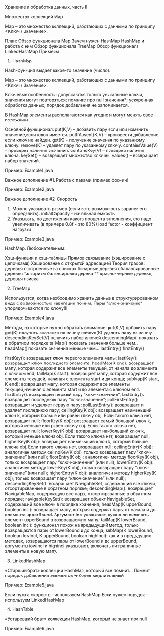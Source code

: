 Хранение и обработка данных, чаcть II

Множество коллекций Map

Map – это множество коллекций, работающих с данными по принципу <Ключ / Значение>.

План:
Обзор функционала Map
Зачем нужен HashMap
HashMap и работа с ним
Обзор функционала TreeMap
Обзор функционала LinkedHashMap 
Примеры

1. HashMap

Hash-функция выдает какое-то значение (число).

Map – это множество коллекций, работающих с данными по принципу <Ключ / Значение>.

Ключевые особенности: 
допускаются только уникальные ключи, значения 
могут повторяться;
помните про null значения*;
ускоренная обработка данных;
порядок добавления не запоминается.

В HashMap элементы располагаются как угодно и могут менять свое положение.

Основной функционал:
put(K,V) – добавить пару если или изменить значение,если ключ имеется.
putIfAbsent(K,V) – произвести добавление если ключ не найден.
get(K) - получение значения по указанному ключу.
remove(K) – удаляет пару по указанному ключу.
containsValue(V) – проверка наличия значения.
containsKey(V) – проверка наличия ключа.
keySet() – возвращает множество ключей.
values() – возвращает набор значений.

Пример: Example1.java

Важное дополнение #1. Работа с парами (пример фор-ич)

Пример: Example2.java

Важное дополнение #2. Скорость
1. Можно указывать размер (если есть возможность заранее его определить). initialCapacity - начальная емкость
2. Указывать, по достижении какого процента заполнения, его надо увеличивать (в примере 0.8f - это 80%) load factor - коэффициент нагрузки

Пример: Example3.java

HashMap. Любознательным:

Хэш-функции и хэш-таблицы
Прямое связывание (хэширование с цепочками)
Хэширование с открытой адресацией
Теория графов:
    деревья построенные на списках
    бинарные деревья
    сбалансированные деревья
    *алгоритм балансировки дерева
    ** красно-черные деревья, деревья поиска

2. TreeMap

Используется, когда необходимо хранить данные в структурированном виде с возможностью навигации по ним.
Пары "ключ-значение" упорядочиваются по ключу!!!

Пример: Example4.java

Методы, на которые нужно обратить внимание:
put(K,V) добавить пару
get(K) получить значение по ключу
remove(K) удалить пару по ключу
descendingKeySet(V) получить набор ключей
descendingMap() показать в обратном порядке
tailMap() показать значения больше чем...
headMap() показать значения меньше чем...
lastEntry()
firstEntry()

firstKey(): возвращает ключ первого элемента мапы;
lastKey(): возвращает ключ последнего элемента;
headMap(K end): возвращает мапу, которая содержит все элементы текущей, от начала до элемента с ключом end;
tailMap(K start): возвращает мапу, которая содержит все элементы текущей, начиная с элемента start и до конца;
subMap(K start, K end): возвращает мапу, которая содержит все элементы текущей,начиная с элемента start и до элемента с ключом end.
firstEntry(): возвращает первый пару “ключ-значение”;
lastEntry(): возвращает последнюю пару “ключ-значение”;
pollFirstEntry(): возвращает и удаляет первую пару;
pollLastEntry(): возвращает и удаляет последнюю пару;
ceilingKey(K obj): возвращает наименьший ключ k, который больше или равен ключу obj. Если такого ключа нет, возвращает null;
floorKey(K obj): возвращает самый большой ключ k, который меньше или равен ключу obj. Если такого ключа нет, возвращает null;
lowerKey(K obj): возвращает наибольший ключ k, который меньше ключа obj. Если такого ключа нет, возвращает null;
higherKey(K obj): возвращает наименьший ключ k, который больше ключа obj. Если такого ключа нет, возвращает null;
ceilingEntry(K obj): аналогичен методу ceilingKey(K obj), только возвращает пару “ключ-значение” (или null);
floorEntry(K obj): аналогичен методу floorKey(K obj), только возвращает пару “ключ-значение” (или null);
lowerEntry(K obj): аналогичен методу lowerKey(K obj), только возвращает пару “ключ-значение” (или null);
higherEntry(K obj): аналогичен методу higherKey(K obj), только возвращает пару “ключ-значение” (или null);
descendingKeySet(): возвращает NavigableSet, содержащий все ключи, отсортированные в обратном порядке;
descendingMap(): возвращает NavigableMap, содержащую все пары, отсортированные в обратном порядке;
navigableKeySet(): возвращает объект NavigableSet, содержащий все ключи в порядке хранения;
headMap(K upperBound, boolean incl): возвращает мапу, которая содержит пары от начала и до элемента upperBound. Аргумент incl указывает, нужно ли включать элемент upperBound в возвращаемую мапу;
tailMap(K lowerBound, boolean incl): функционал похож на предыдущий метод, только возвращаются пары от lowerBound и до конца;
subMap(K lowerBound, boolean lowIncl, K upperBound, boolean highIncl): как и в предыдущих методах, возвращаются пары от lowerBound и до upperBound, аргументы lowIncl и highIncl указывают, включать ли граничные элементы в новую мапу.

3. LinkedHashMap

«Старший брат»  коллекции HashMap, который все помнит…
Помнит порядок добавления элементов ➜ более  медлительный

Пример: Example5.java

Если нужна скорость - используем HashMap
Если нужен порядок - используем LinkedHashMap

4. HashTable

«Устаревший брат»  коллекции HashMap, который не знает про null

Пример: Example6.java
